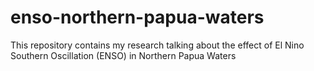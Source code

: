 # enso-northern-papua-waters
This repository contains my research talking about the effect of El Nino Southern Oscillation (ENSO) in Northern Papua Waters
